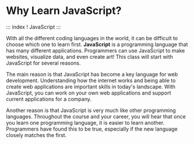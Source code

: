 # Why Learn JavaScript?

::: index
! JavaScript
:::

With all the different coding languages in the world, it can be
difficult to choose which one to learn first. **JavaScript** is a
programming language that has many different applications. Programmers
can use JavaScript to make websites, visualize data, and even create
art! This class will start with JavaScript for several reasons.

The main reason is that JavaScript has become a key language for web
development. Understanding how the internet works and being able to
create web applications are important skills in today\'s landscape. With
JavaScript, you can work on your own web applications and support
current applications for a company.

Another reason is that JavaScript is very much like other programming
languages. Throughout the course and your career, you will hear that
once you learn one programming language, it is easier to learn another.
Programmers have found this to be true, especially if the new language
closely matches the first.
